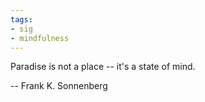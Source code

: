 ```yaml
---
tags:
- sig
- mindfulness
---
```




Paradise is not a place -- it's a state of mind.

-- Frank K. Sonnenberg